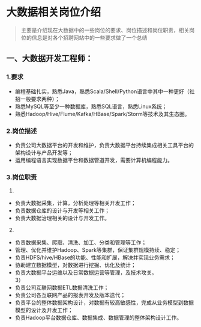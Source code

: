大数据相关岗位介绍
===
>主要是介绍现在大数据中的一些岗位的要求、岗位描述和岗位职责，相关岗位的信息是对各个招聘网站中的一些要求做了一个总结  
## 一、大数据开发工程师：  
### 1.要求  
- 编程基础扎实，熟悉Java，熟悉Scala/Shell/Python语言中其中一种更好（社招一般要求两种）；  
- 熟悉MySQL等至少一种数据库，熟悉SQL语言，熟悉Linux系统；  
- 熟悉Hadoop/Hive/Flume/Kafka/HBase/Spark/Storm等技术及其生态圈。  
### 2.岗位描述  
- 负责公司大数据平台的开发和维护，负责大数据平台持续集成相关工具平台的架构设计与产品开发等；  
- 运用编程语言实现数据平台和数据管道开发，需要计算机编程能力。  
### 3.岗位职责  
1)  
- 负责大数据采集，计算，分析处理等相关开发工作；   
- 负责数据仓库的设计与开发等相关工作；   
- 负责大数据治理相关的设计与开发工作。  
2)  
- 负责数据采集、爬取、清洗、加工、分类和管理等工作；   	
- 管理、优化并维护Hadoop、Spark等集群，保证集群规模持续、稳定；  
- 负责HDFS/hive/HBase的功能、性能和扩展，解决并实现业务需求；  
- 协助建立数据模型，对数据进行挖掘、优化及统计；  
- 负责大数据平台运维以及日常数据运营等管理，及技术攻关。  
3）   
- 负责公司互联网数据ETL数据清洗工作；  
- 负责公司各互联网产品的报表开发及版本迭代；  
- 负责平台的整体数据架构设计，对数据有较高敏感性，完成从业务模型到数据模型的设计及开发工作；  
- 负责Hadoop平台数据仓库、数据集成、数据管理的整体架构设计工作。  



